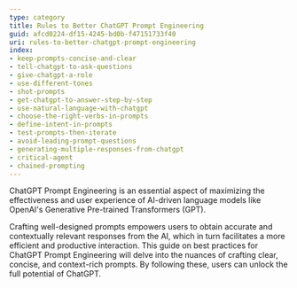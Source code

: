 ```yaml
---
type: category
title: Rules to Better ChatGPT Prompt Engineering
guid: afcd0224-df15-4245-bd0b-f47151733f40
uri: rules-to-better-chatgpt-prompt-engineering
index:
- keep-prompts-concise-and-clear
- tell-chatgpt-to-ask-questions
- give-chatgpt-a-role
- use-different-tones
- shot-prompts
- get-chatgpt-to-answer-step-by-step
- use-natural-language-with-chatgpt
- choose-the-right-verbs-in-prompts
- define-intent-in-prompts
- test-prompts-then-iterate
- avoid-leading-prompt-questions
- generating-multiple-responses-from-chatgpt
- critical-agent
- chained-prompting
---
```

ChatGPT Prompt Engineering is an essential aspect of maximizing the effectiveness and user experience of AI-driven language models like OpenAI's Generative Pre-trained Transformers (GPT). 

Crafting well-designed prompts empowers users to obtain accurate and contextually relevant responses from the AI, which in turn facilitates a more efficient and productive interaction. This guide on best practices for ChatGPT Prompt Engineering will delve into the nuances of crafting clear, concise, and context-rich prompts. By following these, users can unlock the full potential of ChatGPT.
